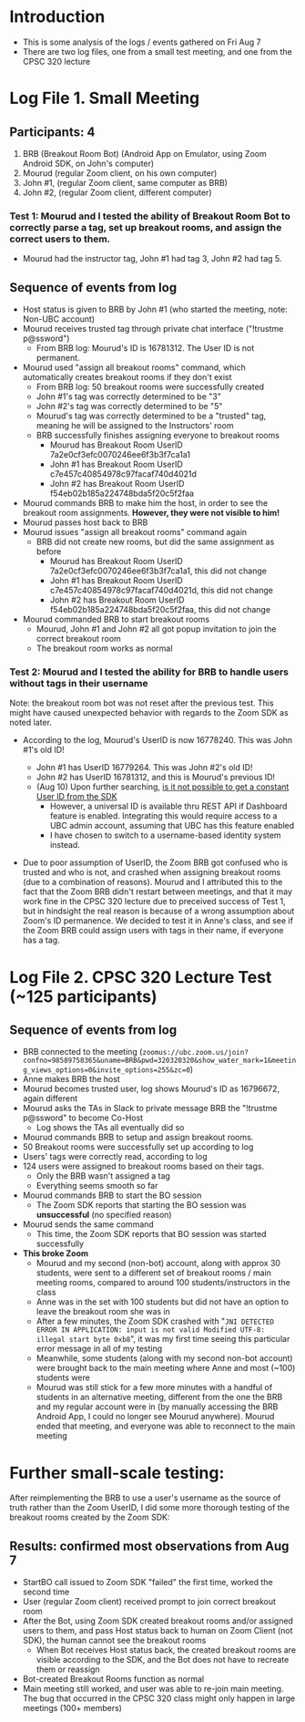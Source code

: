 # Introduction

- This is some analysis of the logs / events gathered on Fri Aug 7
- There are two log files, one from a small test meeting, and one from the CPSC 320 lecture

# Log File 1. Small Meeting

## Participants: 4
1. BRB (Breakout Room Bot) (Android App on Emulator, using Zoom Android SDK, on John's computer)
2. Mourud (regular Zoom client, on his own computer)
3. John #1, (regular Zoom client, same computer as BRB)
4. John #2, (regular Zoom client, different computer)

### Test 1: Mourud and I tested the ability of Breakout Room Bot to correctly parse a tag, set up breakout rooms, and assign the correct users to them.

- Mourud had the instructor tag, John #1 had tag 3, John #2 had tag 5.

## Sequence of events from log
- Host status is given to BRB by John #1 (who started the meeting, note: Non-UBC account)
- Mourud receives trusted tag through private chat interface ("!trustme p@ssword")
    - From BRB log: Mourud's ID is 16781312. The User ID is not permanent.
- Mourud used "assign all breakout rooms" command, which automatically creates breakout rooms if they don't exist
    - From BRB log: 50 breakout rooms were successfully created
    - John #1's tag was correctly determined to be "3"
    - John #2's tag was correctly determined to be "5"
    - Mourud's tag was correctly determined to be a "trusted" tag, meaning he will be assigned to the Instructors' room
    - BRB successfully finishes assigning everyone to breakout rooms
        - Mourud has Breakout Room UserID 7a2e0cf3efc0070246ee6f3b3f7ca1a1
        - John #1 has Breakout Room UserID c7e457c40854978c97facaf740d4021d
        - John #2 has Breakout Room UserID f54eb02b185a224748bda5f20c5f2faa
- Mourud commands BRB to make him the host, in order to see the breakout room assignments. **However, they were not visible to him!**
- Mourud passes host back to BRB
- Mourud issues "assign all breakout rooms" command again
    - BRB did not create new rooms, but did the same assignment as before
        - Mourud has Breakout Room UserID 7a2e0cf3efc0070246ee6f3b3f7ca1a1, this did not change
        - John #1 has Breakout Room UserID c7e457c40854978c97facaf740d4021d, this did not change
        - John #2 has Breakout Room UserID f54eb02b185a224748bda5f20c5f2faa, this did not change
- Mourud commanded BRB to start breakout rooms
    - Mourud, John #1 and John #2 all got popup invitation to join the correct breakout room
    - The breakout room works as normal

### Test 2: Mourud and I tested the ability for BRB to handle users without tags in their username
Note: the breakout room bot was not reset after the previous test. This might have caused unexpected behavior with regards to the Zoom SDK as noted later.

- According to the log, Mourud's UserID is now 16778240. This was John #1's old ID!
    - John #1 has UserID 16779264. This was John #2's old ID!
    - John #2 has UserID 16781312, and this is Mourud's previous ID!
    - (Aug 10) Upon further searching, [is it not possible to get a constant User ID from the SDK](https://devforum.zoom.us/t/is-there-a-constant-user-id-i-can-access/25359.)
        - However, a universal ID is available thru REST API if Dashboard feature is enabled. Integrating this would require access to a UBC admin account, assuming that UBC has this feature enabled
        - I have chosen to switch to a username-based identity system instead.

- Due to poor assumption of UserID, the Zoom BRB got confused who is trusted and who is not, and crashed when assigning breakout rooms (due to a combination of reasons). Mourud and I attributed this to the fact that the Zoom BRB didn't restart between meetings, and that it may work fine in the CPSC 320 lecture due to preceived success of Test 1, but in hindsight the real reason is because of a wrong assumption about Zoom's ID permanence. We decided to test it in Anne's class, and see if the Zoom BRB could assign users with tags in their name, if everyone has a tag.

# Log File 2. CPSC 320 Lecture Test (~125 participants)

## Sequence of events from log
- BRB connected to the meeting (`zoomus://ubc.zoom.us/join?confno=98589758365&uname=BRB&pwd=320320320&show_water_mark=1&meeting_views_options=0&invite_options=255&zc=0`)
- Anne makes BRB the host
- Mourud becomes trusted user, log shows Mourud's ID as 16796672, again different
- Mourud asks the TAs in Slack to private message BRB the "!trustme p@ssword" to become Co-Host
    - Log shows the TAs all eventually did so
- Mourud commands BRB to setup and assign breakout rooms.
- 50 Breakout rooms were successfully set up according to log
- Users' tags were correctly read, according to log
- 124 users were assigned to breakout rooms based on their tags.
    - Only the BRB wasn't assigned a tag
    - Everything seems smooth so far
- Mourud commands BRB to start the BO session
    - The Zoom SDK reports that starting the BO session was **unsuccessful** (no specified reason)
- Mourud sends the same command
    - This time, the Zoom SDK reports that BO session was started successfully
- **This broke Zoom**
    - Mourud and my second (non-bot) account, along with approx 30 students, were sent to a different set of breakout rooms / main meeting rooms, compared to around 100 students/instructors in the class
    - Anne was in the set with 100 students but did not have an option to leave the breakout room she was in
    - After a few minutes, the Zoom SDK crashed with "`JNI DETECTED ERROR IN APPLICATION: input is not valid Modified UTF-8: illegal start byte 0xb8`", it was my first time seeing this particular error message in all of my testing
    - Meanwhile, some students (along with my second non-bot account) were brought back to the main meeting where
    Anne and most (~100) students were
    - Mourud was still stick for a few more minutes with a handful of students in an alternative meeting, different from the one the BRB and my regular account were in (by manually accessing the BRB Android App, I could no longer see Mourud anywhere). Mourud ended that meeting, and everyone was able to reconnect to the main meeting


# Further small-scale testing:
After reimplementing the BRB to use a user's username as the source of truth rather than the Zoom UserID, I did some more thorough testing of the breakout rooms created by the Zoom SDK:

## Results: confirmed most observations from Aug 7
- StartBO call issued to Zoom SDK "failed" the first time, worked the second time
- User (regular Zoom client) received prompt to join correct breakout room
- After the Bot, using Zoom SDK created breakout rooms and/or assigned users to them, and pass Host status back to human on Zoom Client (not SDK), the human cannot see the breakout rooms
    - When Bot receives Host status back, the created breakout rooms are visible according to the SDK, and the Bot does not have to recreate them or reassign
- Bot-created Breakout Rooms function as normal
- Main meeting still worked, and user was able to re-join main meeting. The bug that occurred in the CPSC 320 class might only happen in large meetings (100+ members)

